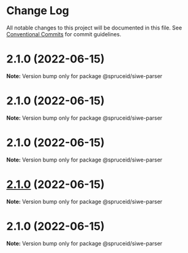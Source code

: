 # Change Log

All notable changes to this project will be documented in this file.
See [Conventional Commits](https://conventionalcommits.org) for commit guidelines.

# 2.1.0 (2022-06-15)

**Note:** Version bump only for package @spruceid/siwe-parser





# 2.1.0 (2022-06-15)

**Note:** Version bump only for package @spruceid/siwe-parser





# 2.1.0 (2022-06-15)

**Note:** Version bump only for package @spruceid/siwe-parser





# [2.1.0](https://github.com/spruceid/siwe/compare/@spruceid/siwe-parser@2.1.0...@spruceid/siwe-parser@2.1.0) (2022-06-15)

**Note:** Version bump only for package @spruceid/siwe-parser





# 2.1.0 (2022-06-15)

**Note:** Version bump only for package @spruceid/siwe-parser
